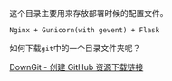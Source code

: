 这个目录主要用来存放部署时候的配置文件。
```
Nginx + Gunicorn(with gevent) + Flask
```


如何下载`git`中的一个目录文件夹呢？

[DownGit - 创建 GitHub 资源下载链接](https://www.itsvse.com/downgit/#/home)